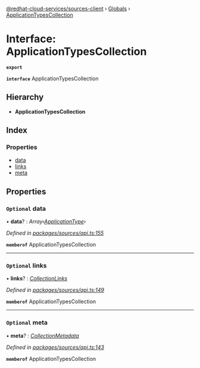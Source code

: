 [@redhat-cloud-services/sources-client](../README.md) › [Globals](../globals.md) › [ApplicationTypesCollection](applicationtypescollection.md)

# Interface: ApplicationTypesCollection

**`export`** 

**`interface`** ApplicationTypesCollection

## Hierarchy

* **ApplicationTypesCollection**

## Index

### Properties

* [data](applicationtypescollection.md#optional-data)
* [links](applicationtypescollection.md#optional-links)
* [meta](applicationtypescollection.md#optional-meta)

## Properties

### `Optional` data

• **data**? : *Array‹[ApplicationType](applicationtype.md)›*

*Defined in [packages/sources/api.ts:155](https://github.com/leSamo/javascript-clients/blob/master/packages/sources/api.ts#L155)*

**`memberof`** ApplicationTypesCollection

___

### `Optional` links

• **links**? : *[CollectionLinks](collectionlinks.md)*

*Defined in [packages/sources/api.ts:149](https://github.com/leSamo/javascript-clients/blob/master/packages/sources/api.ts#L149)*

**`memberof`** ApplicationTypesCollection

___

### `Optional` meta

• **meta**? : *[CollectionMetadata](collectionmetadata.md)*

*Defined in [packages/sources/api.ts:143](https://github.com/leSamo/javascript-clients/blob/master/packages/sources/api.ts#L143)*

**`memberof`** ApplicationTypesCollection
